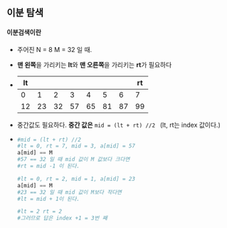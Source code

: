 ## 이분 탐색

#### 이분검색이란

* 주어진 N = 8 M = 32 일 때.

* **맨 왼쪽**을 가리키는 **lt**와 **맨 오른쪽**을 가리키는 **rt**가 필요하다

* | lt   |      |      |      |      |      |      | rt   |
  | ---- | ---- | ---- | ---- | ---- | ---- | ---- | ---- |
  | 0    | 1    | 2    | 3    | 4    | 5    | 6    | 7    |
  | 12   | 23   | 32   | 57   | 65   | 81   | 87   | 99   |

* 중간값도 필요하다. **중간 값은** `mid = (lt + rt) //2 ` (lt, rt는 index 값이다.)

* ```python
  #mid = (lt + rt) //2
  #lt = 0, rt = 7, mid = 3, a[mid] = 57
  a[mid] == M
  #57 == 32 일 때 mid 값이 M 값보다 크다면 
  #rt = mid -1 이 된다.
  
  #lt = 0, rt = 2, mid = 1, a[mid] = 23
  a[mid] == M
  #23 == 32 일 때 mid 값이 M보다 작다면
  #lt = mid + 1이 된다.
  
  #lt = 2 rt = 2
  #그러므로 답은 index +1 = 3번 째
  ```

  